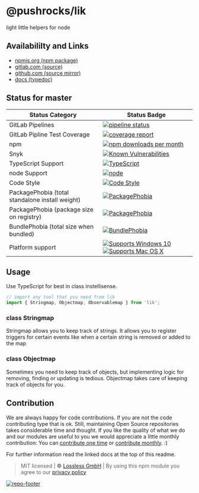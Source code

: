 # @pushrocks/lik
light little helpers for node

## Availabililty and Links
* [npmjs.org (npm package)](https://www.npmjs.com/package/@pushrocks/lik)
* [gitlab.com (source)](https://gitlab.com/pushrocks/lik)
* [github.com (source mirror)](https://github.com/pushrocks/lik)
* [docs (typedoc)](https://pushrocks.gitlab.io/lik/)

## Status for master

Status Category | Status Badge
-- | --
GitLab Pipelines | [![pipeline status](https://gitlab.com/pushrocks/lik/badges/master/pipeline.svg)](https://lossless.cloud)
GitLab Pipline Test Coverage | [![coverage report](https://gitlab.com/pushrocks/lik/badges/master/coverage.svg)](https://lossless.cloud)
npm | [![npm downloads per month](https://badgen.net/npm/dy/@pushrocks/lik)](https://lossless.cloud)
Snyk | [![Known Vulnerabilities](https://badgen.net/snyk/pushrocks/lik)](https://lossless.cloud)
TypeScript Support | [![TypeScript](https://badgen.net/badge/TypeScript/>=%203.x/blue?icon=typescript)](https://lossless.cloud)
node Support | [![node](https://img.shields.io/badge/node->=%2010.x.x-blue.svg)](https://nodejs.org/dist/latest-v10.x/docs/api/)
Code Style | [![Code Style](https://badgen.net/badge/style/prettier/purple)](https://lossless.cloud)
PackagePhobia (total standalone install weight) | [![PackagePhobia](https://badgen.net/packagephobia/install/@pushrocks/lik)](https://lossless.cloud)
PackagePhobia (package size on registry) | [![PackagePhobia](https://badgen.net/packagephobia/publish/@pushrocks/lik)](https://lossless.cloud)
BundlePhobia (total size when bundled) | [![BundlePhobia](https://badgen.net/bundlephobia/minzip/@pushrocks/lik)](https://lossless.cloud)
Platform support | [![Supports Windows 10](https://badgen.net/badge/supports%20Windows%2010/yes/green?icon=windows)](https://lossless.cloud) [![Supports Mac OS X](https://badgen.net/badge/supports%20Mac%20OS%20X/yes/green?icon=apple)](https://lossless.cloud)

## Usage

Use TypeScript for best in class instellisense.

```javascript
// import any tool that you need from lik
import { Stringmap, Objectmap, Observablemap } from 'lik';
```

### class Stringmap

Stringmap allows you to keep track of strings. It allows you to register triggers for certain events
like when a certain string is removed or added to the map

### class Objectmap

Sometimes you need to keep track of objects, but implementing logic for removing, finding or updating is tedious.
Objectmap takes care of keeping track of objects for you.

## Contribution

We are always happy for code contributions. If you are not the code contributing type that is ok. Still, maintaining Open Source repositories takes considerable time and thought. If you like the quality of what we do and our modules are useful to you we would appreciate a little monthly contribution: You can [contribute one time](https://lossless.link/contribute-onetime) or [contribute monthly](https://lossless.link/contribute). :)

For further information read the linked docs at the top of this readme.

> MIT licensed | **&copy;** [Lossless GmbH](https://lossless.gmbh)
| By using this npm module you agree to our [privacy policy](https://lossless.gmbH/privacy)

[![repo-footer](https://lossless.gitlab.io/publicrelations/repofooter.svg)](https://maintainedby.lossless.com)
